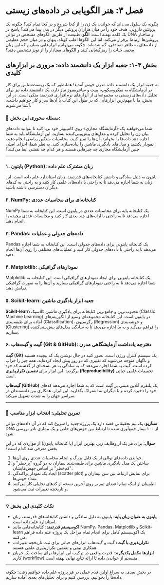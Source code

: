 # فصل ۳: هنر الگویابی در داده‌های زیستی

چگونه یک سلول می‌داند که خواندن یک ژن را از کجا شروع و در کجا تمام کند؟ چگونه یک پروتئین دارویی، هدف خود را در میان هزاران پروتئین دیگر در بدن پیدا می‌کند؟ پاسخ در یک کلمه نهفته است: **الگو**. طبیعت از طریق الگوهای مشخص در توالی DNA و ساختار پروتئین‌ها ارتباط برقرار می‌کند. اما این الگوها اغلب کوتاه، پنهان و در میان حجم عظیمی از داده‌های به ظاهر تصادفی، گم شده‌اند. چگونه می‌توانیم ابزارهایی بسازیم که این زبان مخفی حیات را رمزگشایی کنند و الگوهای معنادار را از نویز تشخیص دهند؟

## بخش ۳-۱: جعبه ابزار یک دانشمند داده: مروری بر ابزارهای کلیدی

به جعبه ابزار یک دانشمند داده مدرن خوش آمدید! همانطور که یک زیست‌شناس برای کار در آزمایشگاه به میکروسکوپ، پیپت و سانتریفیوژ نیاز دارد، یک دانشمند داده نیز برای تحلیل داده‌های زیستی به مجموعه‌ای از ابزارهای نرم‌افزاری قدرتمند متکی است. در این بخش، ما با مهم‌ترین ابزارهایی که در طول این کتاب با آن‌ها سر و کار خواهیم داشت، آشنا می‌شویم.

### 🎯 مسئله محوری این بخش:

شما می‌خواهید یک «آزمایشگاه مجازی» روی کامپیوتر خود برپا کنید تا بتوانید داده‌های بیان ژن را تحلیل کرده و مدل‌های پیش‌بینی‌کننده بسازید. این آزمایشگاه باید به شما اجازه دهد داده‌ها را بخوانید، آن‌ها را تمیز کنید، محاسبات سنگین ریاضی انجام دهید، نمودار بکشید و مدل‌های یادگیری ماشین را پیاده‌سازی کنید. به نظر شما، اجزای اصلی چنین آزمایشگاه مجازی چه چیزهایی هستند و هر کدام چه نقشی ایفا می‌کنند؟

---

### **۱. پایتون (Python): زبان مشترک علم داده**

پایتون به دلیل سادگی و داشتن کتابخانه‌های قدرتمند، زبان استاندارد علم داده است. این زبان به شما اجازه می‌دهد تا به راحتی با داده‌های علمی کار کنید و به راحتی به کدهای دیگران دسترسی داشته باشید.

### **۲. NumPy:** کتابخانه‌ای برای محاسبات عددی

NumPy یک کتابخانه پایه برای محاسبات عددی در پایتون است. این کتابخانه به شما اجازه می‌دهد تا به راحتی با آرایه‌های چند بعدی کار کنید و محاسبات عددی پیچیده را انجام دهید.

### **۳. Pandas:** داده‌های جدولی و عملیات

Pandas یک کتابخانه پایتونی برای داده‌های جدولی است. این کتابخانه به شما اجازه می‌دهد تا به راحتی با داده‌های جدولی کار کنید و عملیات‌های مختلفی را روی آن‌ها انجام دهید.

### **۴. Matplotlib:** نمودارهای گرافیکی

Matplotlib یک کتابخانه پایتونی برای ایجاد نمودارهای گرافیکی است. این کتابخانه به شما اجازه می‌دهد تا به راحتی نمودارهای گرافیکی بسازید و آن‌ها را به صورت گرافیکی نمایش دهید.

### **۵. Scikit-learn:** جعبه ابزار یادگیری ماشین

**Scikit-learn** محبوب‌ترین و جامع‌ترین کتابخانه برای یادگیری ماشین کلاسیک (Classic Machine Learning) در پایتون است. این کتابخانه مجموعه‌ای وسیع از الگوریتم‌های آماده برای طبقه‌بندی (Classification)، رگرسیون (Regression) و خوشه‌بندی (Clustering) را فراهم می‌کند و به ما اجازه می‌دهد تا به سادگی مدل‌های پیش‌بینی‌کننده بسازیم.

### **۶. گیت و گیت‌هاب (Git & GitHub): دفترچه یادداشت آزمایشگاهی مدرن**

**گیت (Git)** یک سیستم کنترل ورژن است. تصور کنید در حال نوشتن یک کد پیچیده هستید و ناگهان متوجه می‌شوید که تغییری که دو روز پیش ایجاد کرده‌اید، همه چیز را خراب کرده است. گیت به شما اجازه می‌دهد که به سادگی به هر نسخه‌ای از گذشته کد خود برگردید. این ابزار برای **تضمین تکرارپذیری (Reproducibility)** تحقیقات علمی حیاتی است.

**گیت‌هاب (GitHub)** یک پلتفرم آنلاین مبتنی بر گیت است که به شما اجازه می‌دهد کدهای خود را ذخیره کرده و با دیگران به اشتراک بگذارید. این ابزار، همکاری بین دانشمندان در سراسر جهان را به شدت تسهیل می‌کند.

---

### 🔬 تمرین تحلیلی: انتخاب ابزار مناسب

**سناریو:** یک تیم تحقیقاتی قصد دارد یک پروژه جدید را شروع کند که در آن داده‌های توالی DNA از ۱۰۰ بیمار جمع‌آوری شده تا ارتباط بین جهش‌های خاص و یک بیماری نادر بررسی شود.

**سوال:** برای هر یک از وظایف زیر، بهترین ابزار (یا کتابخانه پایتون) از مواردی که در این بخش معرفی شد کدام است؟

1.  خواندن داده‌های توالی از یک فایل بزرگ و انجام محاسبات عددی روی آن‌ها.
2.  ساختن یک مدل یادگیری ماشین برای طبقه‌بندی بیماران به دو گروه "پرخطر" و "کم‌خطر" بر اساس جهش‌هایشان.
3.  ایجاد یک نمودار پراکندگی (scatter plot) برای نمایش ارتباط بین سن بیماران و تعداد جهش‌ها.
4.  اطمینان از اینکه تمام اعضای تیم بر روی آخرین نسخه از کدهای تحلیلی کار می‌کنند و تاریخچه تغییرات ثبت می‌شود.

---

### 💡 نکات کلیدی این بخش

- **پایتون به عنوان زبان پایه:** پایتون به دلیل سادگی و داشتن کتابخانه‌های قدرتمند، زبان استاندارد علم داده است.
- **اکوسیستم قدرتمند:** کتابخانه‌هایی مانند NumPy، Pandas، Matplotlib و Scikit-learn یک اکوسیستم کامل برای انجام تمام مراحل یک پروژه علم داده فراهم می‌کنند.
- **تکرارپذیری با گیت:** گیت و گیت‌هاب ابزارهای حیاتی برای ثبت تاریخچه تغییرات، همکاری تیمی و تضمین تکرارپذیری علمی هستند.
- **ابزارها مکمل یکدیگرند:** قدرت واقعی در ترکیب این ابزارها برای ساخت یک جریان کاری (workflow) منسجم از خواندن داده تا ارائه نتایج نهایی نهفته است.

---

در بخش بعدی، به سراغ اولین قدم عملی در هر پروژه علم داده خواهیم رفت: چگونه داده‌ها را بخوانیم، بررسی کنیم و برای تحلیل‌های بعدی آماده سازیم.
